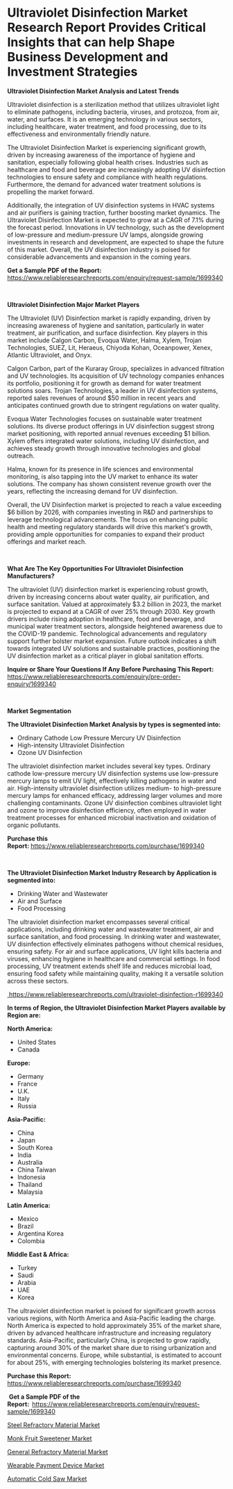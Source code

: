 <p><h1>Ultraviolet Disinfection Market Research Report Provides Critical Insights that can help Shape Business Development and Investment Strategies</h1></p><p><strong>Ultraviolet Disinfection Market Analysis and Latest Trends</strong></p>
<p><p>Ultraviolet disinfection is a sterilization method that utilizes ultraviolet light to eliminate pathogens, including bacteria, viruses, and protozoa, from air, water, and surfaces. It is an emerging technology in various sectors, including healthcare, water treatment, and food processing, due to its effectiveness and environmentally friendly nature.</p><p>The Ultraviolet Disinfection Market is experiencing significant growth, driven by increasing awareness of the importance of hygiene and sanitation, especially following global health crises. Industries such as healthcare and food and beverage are increasingly adopting UV disinfection technologies to ensure safety and compliance with health regulations. Furthermore, the demand for advanced water treatment solutions is propelling the market forward.</p><p>Additionally, the integration of UV disinfection systems in HVAC systems and air purifiers is gaining traction, further boosting market dynamics. The Ultraviolet Disinfection Market is expected to grow at a CAGR of 7.1% during the forecast period. Innovations in UV technology, such as the development of low-pressure and medium-pressure UV lamps, alongside growing investments in research and development, are expected to shape the future of this market. Overall, the UV disinfection industry is poised for considerable advancements and expansion in the coming years.</p></p>
<p><strong>Get a Sample PDF of the Report:&nbsp;</strong> <a href="https://www.reliableresearchreports.com/enquiry/request-sample/1699340?utm_campaign=118&utm_medium=2&utm_source=Github&utm_content=ia&utm_term=20102024&utm_id=ultraviolet-disinfection">https://www.reliableresearchreports.com/enquiry/request-sample/1699340</a></p>
<p>&nbsp;</p>
<p><strong>Ultraviolet Disinfection Major Market Players</strong></p>
<p><p>The Ultraviolet (UV) Disinfection market is rapidly expanding, driven by increasing awareness of hygiene and sanitation, particularly in water treatment, air purification, and surface disinfection. Key players in this market include Calgon Carbon, Evoqua Water, Halma, Xylem, Trojan Technologies, SUEZ, Lit, Heraeus, Chiyoda Kohan, Oceanpower, Xenex, Atlantic Ultraviolet, and Onyx.</p><p>Calgon Carbon, part of the Kuraray Group, specializes in advanced filtration and UV technologies. Its acquisition of UV technology companies enhances its portfolio, positioning it for growth as demand for water treatment solutions soars. Trojan Technologies, a leader in UV disinfection systems, reported sales revenues of around $50 million in recent years and anticipates continued growth due to stringent regulations on water quality.</p><p>Evoqua Water Technologies focuses on sustainable water treatment solutions. Its diverse product offerings in UV disinfection suggest strong market positioning, with reported annual revenues exceeding $1 billion. Xylem offers integrated water solutions, including UV disinfection, and achieves steady growth through innovative technologies and global outreach.</p><p>Halma, known for its presence in life sciences and environmental monitoring, is also tapping into the UV market to enhance its water solutions. The company has shown consistent revenue growth over the years, reflecting the increasing demand for UV disinfection.</p><p>Overall, the UV Disinfection market is projected to reach a value exceeding $6 billion by 2026, with companies investing in R&D and partnerships to leverage technological advancements. The focus on enhancing public health and meeting regulatory standards will drive this market's growth, providing ample opportunities for companies to expand their product offerings and market reach.</p></p>
<p>&nbsp;</p>
<p><strong>What Are The Key Opportunities For Ultraviolet Disinfection Manufacturers?</strong></p>
<p><p>The ultraviolet (UV) disinfection market is experiencing robust growth, driven by increasing concerns about water quality, air purification, and surface sanitation. Valued at approximately $3.2 billion in 2023, the market is projected to expand at a CAGR of over 25% through 2030. Key growth drivers include rising adoption in healthcare, food and beverage, and municipal water treatment sectors, alongside heightened awareness due to the COVID-19 pandemic. Technological advancements and regulatory support further bolster market expansion. Future outlook indicates a shift towards integrated UV solutions and sustainable practices, positioning the UV disinfection market as a critical player in global sanitation efforts.</p></p>
<p><strong>Inquire or Share Your Questions If Any Before Purchasing This Report:</strong> <a href="https://www.reliableresearchreports.com/enquiry/pre-order-enquiry/1699340?utm_campaign=118&utm_medium=2&utm_source=Github&utm_content=ia&utm_term=20102024&utm_id=ultraviolet-disinfection">https://www.reliableresearchreports.com/enquiry/pre-order-enquiry/1699340</a></p>
<p>&nbsp;</p>
<p><strong>Market Segmentation</strong></p>
<p><strong>The Ultraviolet Disinfection Market Analysis by types is segmented into:</strong></p>
<p><ul><li>Ordinary Cathode Low Pressure Mercury UV Disinfection</li><li>High-intensity Ultraviolet Disinfection</li><li>Ozone UV Disinfection</li></ul></p>
<p><p>The ultraviolet disinfection market includes several key types. Ordinary cathode low-pressure mercury UV disinfection systems use low-pressure mercury lamps to emit UV light, effectively killing pathogens in water and air. High-intensity ultraviolet disinfection utilizes medium- to high-pressure mercury lamps for enhanced efficacy, addressing larger volumes and more challenging contaminants. Ozone UV disinfection combines ultraviolet light and ozone to improve disinfection efficiency, often employed in water treatment processes for enhanced microbial inactivation and oxidation of organic pollutants.</p></p>
<p><strong>Purchase this Report:&nbsp;</strong><a href="https://www.reliableresearchreports.com/purchase/1699340?utm_campaign=118&utm_medium=2&utm_source=Github&utm_content=ia&utm_term=20102024&utm_id=ultraviolet-disinfection">https://www.reliableresearchreports.com/purchase/1699340</a></p>
<p>&nbsp;</p>
<p><strong>The Ultraviolet Disinfection Market Industry Research by Application is segmented into:</strong></p>
<p><ul><li>Drinking Water and Wastewater</li><li>Air and Surface</li><li>Food Processing</li></ul></p>
<p><p>The ultraviolet disinfection market encompasses several critical applications, including drinking water and wastewater treatment, air and surface sanitation, and food processing. In drinking water and wastewater, UV disinfection effectively eliminates pathogens without chemical residues, ensuring safety. For air and surface applications, UV light kills bacteria and viruses, enhancing hygiene in healthcare and commercial settings. In food processing, UV treatment extends shelf life and reduces microbial load, ensuring food safety while maintaining quality, making it a versatile solution across these sectors.</p></p>
<p><a href="https://www.reliableresearchreports.com/ultraviolet-disinfection-r1699340?utm_campaign=118&utm_medium=2&utm_source=Github&utm_content=ia&utm_term=20102024&utm_id=ultraviolet-disinfection">&nbsp;https://www.reliableresearchreports.com/ultraviolet-disinfection-r1699340</a></p>
<p><strong>In terms of Region, the Ultraviolet Disinfection Market Players available by Region are:</strong></p>
<p>
    <p> <strong> North America: </strong>
        <ul>
            <li>United States</li>
            <li>Canada</li>
        </ul>
        </p> 
    <p> <strong> Europe: </strong>
        <ul>
            <li>Germany</li>
            <li>France</li>
            <li>U.K.</li>
            <li>Italy</li>
            <li>Russia</li>
        </ul>
        </p> 
    <p> <strong> Asia-Pacific: </strong>
        <ul>
            <li>China</li>
            <li>Japan</li>
            <li>South Korea</li>
            <li>India</li>
            <li>Australia</li>
            <li>China Taiwan</li>
            <li>Indonesia</li>
            <li>Thailand</li>
            <li>Malaysia</li>
        </ul>
        </p> 
    <p> <strong> Latin America: </strong>
        <ul>
            <li>Mexico</li>
            <li>Brazil</li>
            <li>Argentina Korea</li>
            <li>Colombia</li>
        </ul>
        </p> 
    <p> <strong> Middle East & Africa: </strong>
        <ul>
            <li>Turkey</li>
            <li>Saudi</li>
            <li>Arabia</li>
            <li>UAE</li>
            <li>Korea</li>
        </ul>
    </p>
    </p>
<p><p>The ultraviolet disinfection market is poised for significant growth across various regions, with North America and Asia-Pacific leading the charge. North America is expected to hold approximately 35% of the market share, driven by advanced healthcare infrastructure and increasing regulatory standards. Asia-Pacific, particularly China, is projected to grow rapidly, capturing around 30% of the market share due to rising urbanization and environmental concerns. Europe, while substantial, is estimated to account for about 25%, with emerging technologies bolstering its market presence.</p></p>
<p><strong>Purchase this Report: </strong><a href="https://www.reliableresearchreports.com/purchase/1699340?utm_campaign=118&utm_medium=2&utm_source=Github&utm_content=ia&utm_term=20102024&utm_id=ultraviolet-disinfection">https://www.reliableresearchreports.com/purchase/1699340</a></p>
<p>&nbsp;<strong>Get a Sample PDF of the Report:&nbsp;&nbsp;</strong><a href="https://www.reliableresearchreports.com/enquiry/request-sample/1699340?utm_campaign=118&utm_medium=2&utm_source=Github&utm_content=ia&utm_term=20102024&utm_id=ultraviolet-disinfection">https://www.reliableresearchreports.com/enquiry/request-sample/1699340</a></p>
<p><strong></strong></p>
<p><p><a href="https://github.com/leonidmsw5y/Market-Research-Report-List-1/blob/main/steel-refractory-material-market.md?utm_campaign=118&utm_medium=2&utm_source=Github&utm_content=ia&utm_term=20102024&utm_id=ultraviolet-disinfection">Steel Refractory Material Market</a></p><p><a href="https://www.linkedin.com/pulse/monk-fruit-sweetener-market-overview-global-trends-future-edjee?utm_campaign=118&utm_medium=2&utm_source=Github&utm_content=ia&utm_term=20102024&utm_id=ultraviolet-disinfection">Monk Fruit Sweetener Market</a></p><p><a href="https://github.com/knaufethaganye/Market-Research-Report-List-1/blob/main/general-refractory-material-market.md?utm_campaign=118&utm_medium=2&utm_source=Github&utm_content=ia&utm_term=20102024&utm_id=ultraviolet-disinfection">General Refractory Material Market</a></p><p><a href="https://www.linkedin.com/pulse/wearable-payment-device-value-chain-analysis-from-raw-materials-bk2zf?utm_campaign=118&utm_medium=2&utm_source=Github&utm_content=ia&utm_term=20102024&utm_id=ultraviolet-disinfection">Wearable Payment Device Market</a></p><p><a href="https://issuu.com/reportprime-2/docs/automatic-cold-saw-market-size-2030_431405fc7ed6e2?utm_campaign=118&utm_medium=2&utm_source=Github&utm_content=ia&utm_term=20102024&utm_id=ultraviolet-disinfection">Automatic Cold Saw Market</a></p></p>